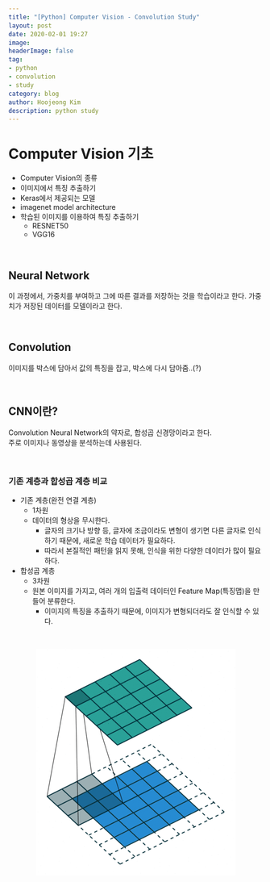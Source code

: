 ```yaml
---
title: "[Python] Computer Vision - Convolution Study"
layout: post
date: 2020-02-01 19:27
image: 
headerImage: false
tag:
- python
- convolution
- study
category: blog
author: Hoojeong Kim
description: python study
---
```

# Computer Vision 기초

- Computer Vision의 종류
- 이미지에서 특징 추출하기
- Keras에서 제공되는 모델
- imagenet model architecture
- 학습된 이미지를 이용하여 특징 추출하기
  - RESNET50
  - VGG16

<br>

## Neural Network  
이 과정에서, 가중치를 부여하고 그에 따른 결과를 저장하는 것을 학습이라고 한다.
가중치가 저장된 데이터를 모델이라고 한다.

<br>

## Convolution
이미지를 박스에 담아서 값의 특징을 잡고, 박스에 다시 담아줌..(?)  

<br>

## CNN이란?
  Convolution Neural Network의 약자로, 합성곱 신경망이라고 한다.  
   주로 이미지나 동영상을 분석하는데 사용된다.

<br>

### __기존 계층과 합성곱 계층 비교__
 - 기존 계층(완전 연결 계층)
   - 1차원
   - 데이터의 형상을 무시한다.  
      - 글자의 크기나 방향 등, 글자에 조금이라도 변형이 생기면 다른 글자로 인식하기 때문에, 새로운 학습 데이터가 필요하다.  
      - 따라서 본질적인 패턴을 읽지 못해, 인식을 위한 다양한 데이터가 많이 필요하다.
 - 합성곱 계층
   - 3차원
   - 원본 이미지를 가지고, 여러 개의 입출력 데이터인 Feature Map(특징맵)을 만들어 분류한다. 
      - 이미지의 특징을 추출하기 때문에, 이미지가 변형되더라도 잘 인식할 수 있다.
<br>
<p align="center">
  <img src="../assets/post_source/convolution.gif">
</p>